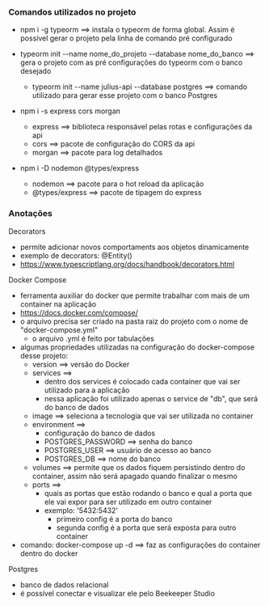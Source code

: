 ### Comandos utilizados no projeto

- npm i -g typeorm ==> instala o typeorm de forma global. Assim é possível gerar o projeto pela linha de comando pré configurado

- typeorm init --name nome_do_projeto --database nome_do_banco ==> gera o projeto com as pré configurações do typeorm com o banco desejado
    - typeorm init --name julius-api --database postgres ==> comando utilizado para gerar esse projeto com o banco Postgres

- npm i -s express cors morgan
    - express ==> biblioteca responsável pelas rotas e configurações da api
    - cors ==> pacote de configuração do CORS da api
    - morgan ==> pacote para log detalhados

- npm i -D nodemon @types/express
    - nodemon ==> pacote para o hot reload da aplicação
    - @types/express ==> pacote de tipagem do express

### Anotações

Decorators
- permite adicionar novos comportaments aos objetos dinamicamente
- exemplo de decorators: @Entity()    
- https://www.typescriptlang.org/docs/handbook/decorators.html

Docker Compose
- ferramenta auxiliar do docker que permite trabalhar com mais de um container na aplicação
- https://docs.docker.com/compose/
- o arquivo precisa ser criado na pasta raiz do projeto com o nome de "docker-compose.yml"
    - o arquivo .yml é feito por tabulações
- algumas propriedades utilizadas na configuração do docker-compose desse projeto:
    - version ==> versão do Docker
    - services ==> 
        - dentro dos services é colocado cada container que vai ser utilizado para a aplicação
        - nessa aplicação foi utilizado apenas o service de "db", que será do banco de dados
    - image ==> seleciona a tecnologia que vai ser utilizada no container
    - environment ==>
        - configuração do banco de dados
        - POSTGRES_PASSWORD ==> senha do banco
        - POSTGRES_USER ==> usuário de acesso ao banco
        - POSTGRES_DB ==> nome do banco
    - volumes ==> permite que os dados fiquem persistindo dentro do container, assim não será apagado quando finalizar o mesmo
    - ports ==>
        - quais as portas que estão rodando o banco e qual a porta que ele vai expor para ser utilizado em outro container
        - exemplo: '5432:5432'
            - primeiro config é a porta do banco
            - segunda config é a porta que será exposta para outro container  
- comando: docker-compose up -d ==> faz as configurações do container dentro do docker

Postgres
- banco de dados relacional
- é possível conectar e visualizar ele pelo Beekeeper Studio